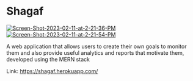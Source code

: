 # Shagaf 
<a href="https://ibb.co/587WzKf"><img src="https://i.ibb.co/587WzKf/Screen-Shot-2023-02-11-at-2-21-36-PM.png"  alt="Screen-Shot-2023-02-11-at-2-21-36-PM" border="0"></a> <a href="https://ibb.co/FwmBckR"><img src="https://i.ibb.co/FwmBckR/Screen-Shot-2023-02-11-at-2-21-54-PM.png" alt="Screen-Shot-2023-02-11-at-2-21-54-PM" border="0"></a>

A web application that allows users to create their own goals to monitor them and also provide useful analytics and reports that motivate them, developed using the MERN stack

Link: https://shagaf.herokuapp.com/

